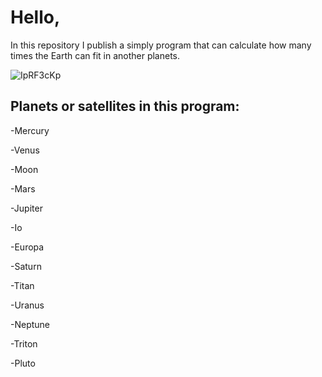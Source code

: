 # Hello,

In this repository I publish a simply program that can calculate how many times the Earth can fit in another planets.

![IpRF3cKp](https://user-images.githubusercontent.com/80823900/150606203-3adbefc8-5eb8-463c-8320-a4a22fa7eedb.png)

## Planets or satellites in this program:

-Mercury

-Venus

-Moon

-Mars

-Jupiter

-Io

-Europa

-Saturn

-Titan

-Uranus

-Neptune

-Triton

-Pluto
